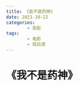 ```yaml
---
title: 《我不是药神》
date: 2021-10-22
categories:
        - 观影
tags:
        - 电影
        - 观后感
---
```


# 《我不是药神》
